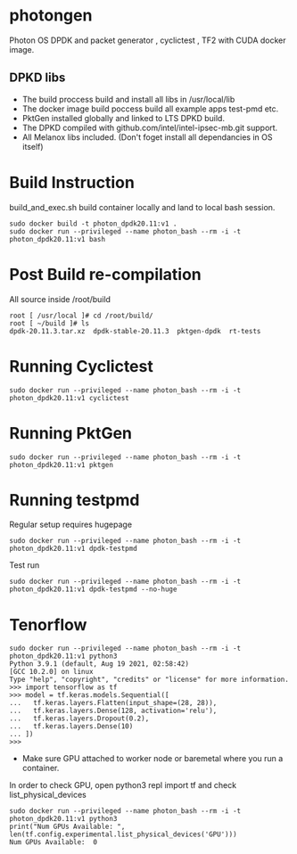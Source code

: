 # photongen

Photon OS DPDK and packet generator , cyclictest , TF2 with CUDA docker image.


## DPKD libs

* The build proccess build and install all libs in /usr/local/lib
* The docker image build poccess build all example apps test-pmd etc.
* PktGen installed globally and linked to LTS DPKD build.
* The DPKD compiled with github.com/intel/intel-ipsec-mb.git support.
* All Melanox libs included.  (Don't foget install all dependancies in OS itself)

# Build Instruction

build_and_exec.sh build container locally and land to local bash session.

```
sudo docker build -t photon_dpdk20.11:v1 .
sudo docker run --privileged --name photon_bash --rm -i -t photon_dpdk20.11:v1 bash
```
# Post Build re-compilation

All source inside /root/build

```
root [ /usr/local ]# cd /root/build/
root [ ~/build ]# ls
dpdk-20.11.3.tar.xz  dpdk-stable-20.11.3  pktgen-dpdk  rt-tests
```

# Running Cyclictest

```
sudo docker run --privileged --name photon_bash --rm -i -t photon_dpdk20.11:v1 cyclictest
```

# Running PktGen

```
sudo docker run --privileged --name photon_bash --rm -i -t photon_dpdk20.11:v1 pktgen
```

# Running testpmd

Regular setup requires hugepage 

```
sudo docker run --privileged --name photon_bash --rm -i -t photon_dpdk20.11:v1 dpdk-testpmd
```

Test run

```
sudo docker run --privileged --name photon_bash --rm -i -t photon_dpdk20.11:v1 dpdk-testpmd --no-huge
```


# Tenorflow

```
sudo docker run --privileged --name photon_bash --rm -i -t photon_dpdk20.11:v1 python3
Python 3.9.1 (default, Aug 19 2021, 02:58:42)
[GCC 10.2.0] on linux
Type "help", "copyright", "credits" or "license" for more information.
>>> import tensorflow as tf
>>> model = tf.keras.models.Sequential([
...   tf.keras.layers.Flatten(input_shape=(28, 28)),
...   tf.keras.layers.Dense(128, activation='relu'),
...   tf.keras.layers.Dropout(0.2),
...   tf.keras.layers.Dense(10)
... ])
>>>
```

* Make sure GPU attached to worker node or baremetal where you run a container.

In order to check GPU,   open python3 repl import tf and check list_physical_devices 

```
sudo docker run --privileged --name photon_bash --rm -i -t photon_dpdk20.11:v1 python3
print("Num GPUs Available: ", len(tf.config.experimental.list_physical_devices('GPU')))
Num GPUs Available:  0
```
